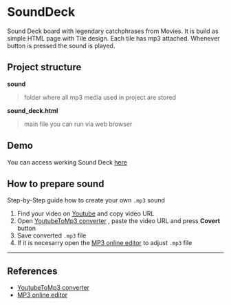 # SoundDeck
Sound Deck board with legendary catchphrases from Movies. It is build as simple HTML page with Tile design. Each tile has mp3 attached. Whenever button is pressed the sound is played.


## Project structure
**sound**
> folder where all mp3 media used in project are stored

**sound_deck.html**
> main file you can run via web browser


## Demo
You can access working Sound Deck [here](https://vpsolution.cz/sound_deck/sound_deck.html)


## How to prepare **sound**
Step-by-Step guide how to create your own `.mp3` sound

1) Find your video on [Youtube](https://www.youtube.com/) and copy video URL
2) Open [YoutubeToMp3 converter](https://ytmp3.nu/9A1f/) , paste the video URL and press **Covert** button
3) Save converted `.mp3` file
4) If it is necesarry open the [MP3 online editor](https://mp3cut.net/) to adjust `.mp3` file

----


## References
- [YoutubeToMp3 converter](https://ytmp3.nu/9A1f/)
- [MP3 online editor](https://mp3cut.net/)
